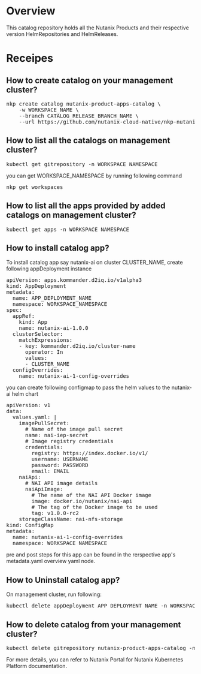 # Overview

This catalog repository holds all the Nutanix Products and their respective version HelmRepositories and HelmReleases.

# Receipes

## How to create catalog on your management cluster?
<pre>
nkp create catalog nutanix-product-apps-catalog \
    -w WORKSPACE_NAME \
    --branch CATALOG_RELEASE_BRANCH_NAME \
    --url https://github.com/nutanix-cloud-native/nkp-nutanix-product-catalog
</pre>

## How to list all the catalogs on management cluster?
<pre>
kubectl get gitrepository -n WORKSPACE_NAMESPACE
</pre>
you can get WORKSPACE_NAMESPACE by running following command
<pre>
nkp get workspaces
</pre>

## How to list all the apps provided by added catalogs on management cluster?
<pre>
kubectl get apps -n WORKSPACE_NAMESPACE
</pre>

## How to install catalog app?
To install catalog app say nutanix-ai on cluster CLUSTER_NAME, create following appDeployment instance
<pre>
apiVersion: apps.kommander.d2iq.io/v1alpha3
kind: AppDeployment
metadata:
  name: APP_DEPLOYMENT_NAME
  namespace: WORKSPACE_NAMESPACE
spec:
  appRef:
    kind: App
    name: nutanix-ai-1.0.0
  clusterSelector:
    matchExpressions:
    - key: kommander.d2iq.io/cluster-name
      operator: In
      values:
      - CLUSTER_NAME
  configOverrides:
    name: nutanix-ai-1-config-overrides
</pre>

you can create following configmap to pass the helm values to the nutanix-ai helm chart
<pre>
apiVersion: v1
data:
  values.yaml: |
    imagePullSecret:
      # Name of the image pull secret
      name: nai-iep-secret
      # Image registry credentials
      credentials:
        registry: https://index.docker.io/v1/
        username: USERNAME
        password: PASSWORD
        email: EMAIL
    naiApi:
      # NAI API image details
      naiApiImage:
        # The name of the NAI API Docker image
        image: docker.io/nutanix/nai-api
        # The tag of the Docker image to be used
        tag: v1.0.0-rc2
    storageClassName: nai-nfs-storage
kind: ConfigMap
metadata:
  name: nutanix-ai-1-config-overrides
  namespace: WORKSPACE_NAMESPACE
</pre>
pre and post steps for this app can be found in the rerspective app's metadata.yaml overview yaml node.

## How to Uninstall catalog app?
On management cluster, run following:
<pre>
kubectl delete appDeployment APP_DEPLOYMENT_NAME -n WORKSPACE_NAMESPACE
</pre>

## How to delete catalog from your management cluster?
<pre>
kubectl delete gitrepository nutanix-product-apps-catalog -n WORKSPACE_NAMESPACE
</pre>

For more details, you can refer to Nutanix Portal for Nutanix Kubernetes Platform documentation.